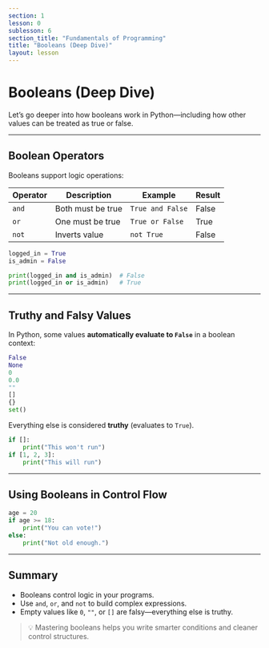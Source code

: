 ```yaml
---
section: 1
lesson: 0
sublesson: 6
section_title: "Fundamentals of Programming"
title: "Booleans (Deep Dive)"
layout: lesson
---
```


# Booleans (Deep Dive)

Let’s go deeper into how booleans work in Python—including how other values can be treated as true or false.

---

## Boolean Operators

Booleans support logic operations:

| Operator | Description      | Example           | Result |
|----------|------------------|-------------------|--------|
| `and`    | Both must be true| `True and False`  | False  |
| `or`     | One must be true | `True or False`   | True   |
| `not`    | Inverts value    | `not True`        | False  |

```python
logged_in = True
is_admin = False

print(logged_in and is_admin)  # False
print(logged_in or is_admin)   # True
```

---

## Truthy and Falsy Values

In Python, some values **automatically evaluate to `False`** in a boolean context:

```python
False
None
0
0.0
""
[]
{}
set()
```

Everything else is considered **truthy** (evaluates to `True`).

```python
if []:
    print("This won't run")
if [1, 2, 3]:
    print("This will run")
```

---

## Using Booleans in Control Flow

```python
age = 20
if age >= 18:
    print("You can vote!")
else:
    print("Not old enough.")
```

---

## Summary

- Booleans control logic in your programs.
- Use `and`, `or`, and `not` to build complex expressions.
- Empty values like `0`, `""`, or `[]` are falsy—everything else is truthy.

> 💡 Mastering booleans helps you write smarter conditions and cleaner control structures.

